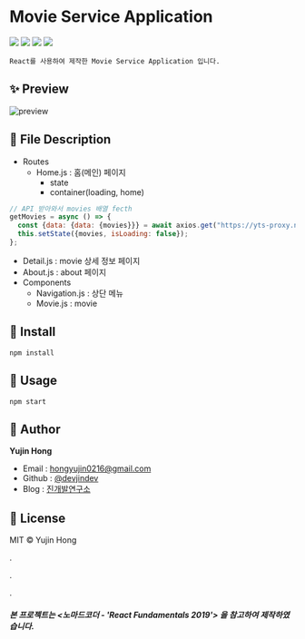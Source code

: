 # Movie Service Application
![](https://img.shields.io/badge/-HTML5-F1662B)
![](https://img.shields.io/badge/-CSS3-2FA9DC)
![](https://img.shields.io/badge/-JavaScript-E3A127)
![](https://img.shields.io/badge/-React-61DAFB)  

`React를 사용하여 제작한 Movie Service Application 입니다.`  

## ✨ Preview
![preview](https://user-images.githubusercontent.com/74370531/109858588-56a17c00-7c9f-11eb-8bb9-a905961df5f6.jpg)  

## 🔎 File Description
* Routes
  * Home.js : 홈(메인) 페이지
    * state
    * container(loading, home)
```js
// API 받아와서 movies 배열 fecth
getMovies = async () => {
  const {data: {data: {movies}}} = await axios.get("https://yts-proxy.now.sh/list_movies.json?sort_by=rating");
  this.setState({movies, isLoading: false});
};
```
  * Detail.js : movie 상세 정보 페이지
  * About.js : about 페이지
* Components
  * Navigation.js : 상단 메뉴
  * Movie.js : movie  

## 🔧 Install
```
npm install
```  

## 🚀 Usage
```
npm start
```  

## 👤 Author
**Yujin Hong**
* Email : hongyujin0216@gmail.com
* Github : [@devjindev](https://github.com/devjindev)
* Blog : [진개발연구소](https://devjindev.tistory.com/)  

## 📝 License
MIT © Yujin Hong  

.  

.  

.  

##### 본 프로젝트는 <노마드코더 - 'React Fundamentals 2019'> 을 참고하여 제작하였습니다.
